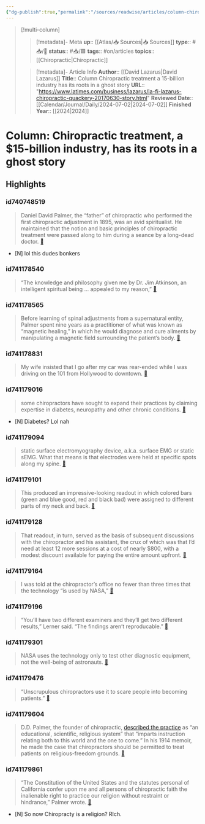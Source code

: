 ```yaml
---
{"dg-publish":true,"permalink":"/sources/readwise/articles/column-chiropractic-treatment-a-15-billion-industry-has-its-roots-in-a-ghost-story/"}
---
```


> [!multi-column]
>> [!metadata]- Meta
>> **up**:: [[Atlas/📥 Sources\|📥 Sources]]
>> **type**:: #📥/📰 
>> **status**:: #📥/🟩 
>> **tags**:: #on/articles
>> **topics**:: [[Chiropractic\|Chiropractic]]
>
>> [!metadata]- Article Info
>> **Author**:: [[David Lazarus\|David Lazarus]]
>> **Title**:: Column Chiropractic treatment a 15-billion industry has its roots in a ghost story
>> **URL**:: "https://www.latimes.com/business/lazarus/la-fi-lazarus-chiropractic-quackery-20170630-story.html"
>> **Reviewed Date**:: [[Calendar/Journal/Daily/2024-07-02\|2024-07-02]]
>> **Finished Year**:: [[2024\|2024]]

# Column: Chiropractic treatment, a $15-billion industry, has its roots in a ghost story

## Highlights
### id740748519

> Daniel David Palmer, the “father” of chiropractic who performed the first chiropractic adjustment in 1895, was an avid spiritualist. He maintained that the notion and basic principles of chiropractic treatment were passed along to him during a seance by a long-dead doctor. <span class='highlight-link'>[🔗](https://read.readwise.io/read/01j1qr147d62wx35svc06jv2vf)</span>

- [N] lol this dudes bonkers

### id741178540

> “The knowledge and philosophy given me by Dr. Jim Atkinson, an intelligent spiritual being ... appealed to my reason,” <span class='highlight-link'>[🔗](https://read.readwise.io/read/01j1tjv9pvag759j8e8fja86a3)</span>

### id741178565

> Before learning of spinal adjustments from a supernatural entity, Palmer spent nine years as a practitioner of what was known as “magnetic healing,” in which he would diagnose and cure ailments by manipulating a magnetic field surrounding the patient’s body. <span class='highlight-link'>[🔗](https://read.readwise.io/read/01j1tjvq80p59292pqq2jb21wp)</span>

### id741178831

> My wife insisted that I go after my car was rear-ended while I was driving on the 101 from Hollywood to downtown. <span class='highlight-link'>[🔗](https://read.readwise.io/read/01j1tk0p8p2as9we8d4swxd6sw)</span>

### id741179016

> some chiropractors have sought to expand their practices by claiming expertise in diabetes, neuropathy and other chronic conditions. <span class='highlight-link'>[🔗](https://read.readwise.io/read/01j1tk3ssftzmddb3wqt4fap6v)</span>

- [N] Diabetes? Lol nah

### id741179094

> static surface electromyography device, a.k.a. surface EMG or static sEMG. What that means is that electrodes were held at specific spots along my spine. <span class='highlight-link'>[🔗](https://read.readwise.io/read/01j1tk6qbrb3b1yk5f138ejcg1)</span>

### id741179101

> This produced an impressive-looking readout in which colored bars (green and blue good, red and black bad) were assigned to different parts of my neck and back. <span class='highlight-link'>[🔗](https://read.readwise.io/read/01j1tk6zj69ndqbyd7w8dxraxv)</span>

### id741179128

> That readout, in turn, served as the basis of subsequent discussions with the chiropractor and his assistant, the crux of which was that I’d need at least 12 more sessions at a cost of nearly $800, with a modest discount available for paying the entire amount upfront. <span class='highlight-link'>[🔗](https://read.readwise.io/read/01j1tk7k17mmv0tfp153ebxh10)</span>

### id741179164

> I was told at the chiropractor’s office no fewer than three times that the technology “is used by NASA,” <span class='highlight-link'>[🔗](https://read.readwise.io/read/01j1tk934hxhg8jyvp8gm8e4t7)</span>

### id741179196

> “You’ll have two different examiners and they’ll get two different results,” Lerner said. “The findings aren’t reproducable.” <span class='highlight-link'>[🔗](https://read.readwise.io/read/01j1tk9w9rd13rh427bmpxzzcx)</span>

### id741179301

> NASA uses the technology only to test other diagnostic equipment, not the well-being of astronauts. <span class='highlight-link'>[🔗](https://read.readwise.io/read/01j1tkamsr1a4c5dj1tepra8jw)</span>

### id741179476

> “Unscrupulous chiropractors use it to scare people into becoming patients.” <span class='highlight-link'>[🔗](https://read.readwise.io/read/01j1tkay16tps021trxajxdjhx)</span>

### id741179604

> D.D. Palmer, the founder of chiropractic, [described the practice](https://philosophyofchiropractic.com/wp-content/uploads/2012/04/DD-Palmer-quote-THE-MORAL-AND-RELIGIOUS-DUTY-OF-A-CHIROPRACTOR.pdf) as “an educational, scientific, religious system” that “imparts instruction relating both to this world and the one to come.” In his 1914 memoir, he made the case that chiropractors should be permitted to treat patients on religious-freedom grounds. <span class='highlight-link'>[🔗](https://read.readwise.io/read/01j1tkc8nkdsfrsfdnddn5v66g)</span>

### id741179861

> “The Constitution of the United States and the statutes personal of California confer upon me and all persons of chiropractic faith the inalienable right to practice our religion without restraint or hindrance,” Palmer wrote. <span class='highlight-link'>[🔗](https://read.readwise.io/read/01j1tkgcg5f20p7zrbqc6cn8xg)</span>

- [N] So now Chiropracty is a religion? RIch.



